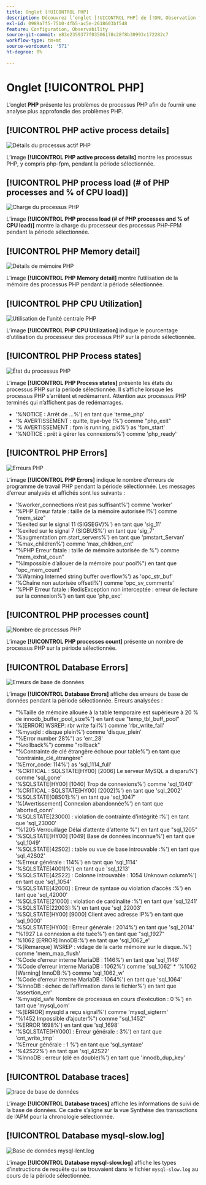 ```yaml
---
title: Onglet [!UICONTROL PHP]
description: Découvrez l’onglet [!UICONTROL PHP] de [!DNL Observation for Adobe Commerce].
exl-id: 0989a7f5-75b0-4fb5-ac5e-2618603bf548
feature: Configuration, Observability
source-git-commit: e83e2359377f03506178c28f8b30993c172282c7
workflow-type: tm+mt
source-wordcount: '571'
ht-degree: 0%

---
```


# Onglet [!UICONTROL PHP]

L’onglet **PHP** présente les problèmes de processus PHP afin de fournir une analyse plus approfondie des problèmes PHP.

## [!UICONTROL PHP active process details]

![Détails du processus actif PHP](../../assets/tools/php-active-process-details.jpg)

L’image **[!UICONTROL PHP active process details]** montre les processus PHP, y compris php-fpm, pendant la période sélectionnée.

## [!UICONTROL PHP process load (# of PHP processes and % of CPU load)]

![Charge du processus PHP](../../assets/tools/php-process-load.jpg)

L’image **[!UICONTROL PHP process load (# of PHP processes and % of CPU load)]** montre la charge du processeur des processus PHP-FPM pendant la période sélectionnée.

## [!UICONTROL PHP Memory detail]

![Détails de mémoire PHP](../../assets/tools/php-memory-detail.jpg)

L’image **[!UICONTROL PHP Memory detail]** montre l’utilisation de la mémoire des processus PHP pendant la période sélectionnée.

## [!UICONTROL PHP CPU Utilization]

![Utilisation de l’unité centrale PHP](../../assets/tools/php-cpu-utilization.jpg)

L’image **[!UICONTROL PHP CPU Utilization]** indique le pourcentage d’utilisation du processeur des processus PHP sur la période sélectionnée.

## [!UICONTROL PHP Process states]

![État du processus PHP](../../assets/tools/php-process-states-image-1.jpg)

L’image **[!UICONTROL PHP Process states]** présente les états du processus PHP sur la période sélectionnée. Il s’affiche lorsque les processus PHP s’arrêtent et redémarrent. Attention aux processus PHP terminés qui n’affichent pas de redémarrages.

* &#39;%NOTICE : Arrêt de ...%&#39;) en tant que &#39;terme_php&#39;
* &#39;% AVERTISSEMENT : quitte, bye-bye !%&#39;) comme &quot;php_exit&quot;
* &#39;% AVERTISSEMENT : fpm is running, pid%&#39;) as &#39;fpm_start&#39;
* &#39;%NOTICE : prêt à gérer les connexions%&#39;) comme &#39;php_ready&#39;

## [!UICONTROL PHP Errors]

![Erreurs PHP](../../assets/tools/php-errors-image-1.jpg)

L’image **[!UICONTROL PHP Errors]** indique le nombre d’erreurs de programme de travail PHP pendant la période sélectionnée. Les messages d’erreur analysés et affichés sont les suivants :

* &#39;%worker_connections n’est pas suffisant%&#39;) comme &#39;worker&#39;
* &#39;%PHP Erreur fatale : taille de la mémoire autorisée !%&#39;) comme &quot;mem_size&quot;
* &#39;%exited sur le signal 11 (SIGSEGV)%&#39;) en tant que &#39;sig_11&#39;
* &#39;%exited sur le signal 7 (SIGBUS%&#39;) en tant que &#39;sig_7&#39;
* &#39;%augmentation pm.start_servers%&#39;) en tant que &#39;pmstart_Servan&#39;
* &#39;%max_children%&#39;) comme &#39;max_children_cnt&#39;
* &quot;%PHP Erreur fatale : taille de mémoire autorisée de %&quot;) comme &quot;mem_exhst_coun&quot;
* &quot;%Impossible d’allouer de la mémoire pour pool%&quot;) en tant que &quot;opc_mem_count&quot;
* &#39;%Warning Interned string buffer overflow%&#39;) as &#39;opc_str_buf&#39;
* &#39;%Chaîne non autorisée offsetl%&#39;) comme &#39;opc_sv_comments&#39;
* &#39;%PHP Erreur fatale : RedisException non interceptée : erreur de lecture sur la connexion%&#39;) en tant que &#39;php_exc&#39;

## [!UICONTROL PHP processes count]

![Nombre de processus PHP](../../assets/tools/php-processes-count.jpg)

L’image **[!UICONTROL PHP processes count]** présente un nombre de processus PHP sur la période sélectionnée.

## [!UICONTROL Database Errors]

![Erreurs de base de données](../../assets/tools/php-tab-database-errors.jpg)

L’image **[!UICONTROL Database Errors]** affiche des erreurs de base de données pendant la période sélectionnée. Erreurs analysées :

* &quot;%Taille de mémoire allouée à la table temporaire est supérieure à 20 % de innodb_buffer_pool_size%&quot;) en tant que &quot;temp_tbl_buff_pool&quot;
* &#39;%\[ERROR\] WSREP: rbr write fail%&#39;) comme &#39;rbr_write_fail&#39;
* &#39;%mysqld : disque plein%&#39;) comme &#39;disque_plein&#39;
* &quot;%Error number 28%&quot;) as &#39;err_28&#39;
* &quot;%rollback%&quot;) comme &quot;rollback&quot;
* &quot;%Contrainte de clé étrangère échoue pour table%&quot;) en tant que &quot;contrainte_clé_étrangère&quot;
* &#39;%Error_code: 114%&#39;) as &#39;sql_1114_full&#39;
* &#39;%CRITICAL : SQLSTATE[HY00] [2006] Le serveur MySQL a disparu%&#39;) comme &#39;sql_gone&#39;
* &#39;%SQLSTATE[HY00] [1040] Trop de connexions%&#39;) comme &#39;sql_1040&#39;
* &#39;%CRITICAL : SQLSTATE[HY00] [2002]%&#39;) en tant que &#39;sql_2002&#39;
* &#39;%SQLSTATE[08S01]:%&#39;) en tant que &#39;sql_1047&#39;
* &#39;%[Avertissement] Connexion abandonnée%&#39;) en tant que &#39;aborted_conn&#39;
* &#39;%SQLSTATE[23000] : violation de contrainte d’intégrité :%&#39;) en tant que &#39;sql_23000&#39;
* &quot;%1205 Verrouillage Délai d’attente d’attente %&quot;) en tant que &quot;sql_1205&quot;
* &#39;%SQLSTATE[HY00] [1049] Base de données inconnue%&#39;) en tant que &#39;sql_1049&#39;
* &#39;%SQLSTATE[42S02] : table ou vue de base introuvable :%&#39;) en tant que &#39;sql_42S02&#39;
* &#39;%Erreur générale : 114%&#39;) en tant que &#39;sql_1114&#39;
* &#39;%SQLSTATE[4001]%&#39;) en tant que &#39;sql_1213&#39;
* &#39;%SQLSTATE[42S22] : Colonne introuvable : 1054 Unknown column%&#39;) en tant que &#39;sq1_1054&#39;
* &#39;%SQLSTATE[42000] : Erreur de syntaxe ou violation d’accès :%&#39;) en tant que &#39;sql_42000&#39;
* &#39;%SQLSTATE[21000] : violation de cardinalité :%&#39;) en tant que &#39;sql_1241&#39;
* &#39;%SQLSTATE[22003]:%&#39;) en tant que &#39;sql_22003&#39;
* &#39;%SQLSTATE[HY00] [9000] Client avec adresse IP%&#39;) en tant que &#39;sql_9000&#39;
* &#39;%SQLSTATE[HY00] : Erreur générale : 2014%&#39;) en tant que &#39;sql_2014&#39;
* &quot;%1927 La connexion a été tuée%&quot;) en tant que &quot;sql_1927&quot;
* &#39;%1062 \[ERROR\] InnoDB:%&#39;) en tant que &#39;sql_1062_e&#39;
* &#39;%[Remarque] WSREP : vidage de la carte mémoire sur le disque..%&#39;) comme &#39;mem_map_flush&#39;
* &#39;%Code d’erreur interne MariaDB : 1146%&#39;) en tant que &#39;sql_1146&#39;
* &#39;%Code d’erreur interne MariaDB : 1062%&#39;) comme &#39;sql_1062&#39; * &#39;%1062 [Warning] InnoDB:%&#39;) comme &#39;sql_1062_w&#39;
* &#39;%Code d’erreur interne MariaDB : 1064%&#39;) en tant que &#39;sql_1064&#39;
* &#39;%InnoDB : échec de l’affirmation dans le fichier%&#39;) en tant que &#39;assertion_err&#39;
* &#39;%mysqld_safe Nombre de processus en cours d’exécution : 0 %&#39;) en tant que &#39;mysql_oom&#39;
* &#39;%\[ERROR\] mysqld a reçu signal%&#39;) comme &#39;mysql_sigterm&#39;
* &quot;%1452 Impossible d’ajouter%&quot;) comme &quot;sql_1452&quot;
* &#39;%ERROR 1698%&#39;) en tant que &#39;sql_1698&#39;
* &#39;%SQLSTATE[HY000] : Erreur générale : 3%&#39;) en tant que &#39;cnt_write_tmp&#39;
* &#39;%Erreur générale : 1 %&#39;) en tant que &#39;sql_syntaxe&#39;
* &#39;%42S22%&#39;) en tant que &#39;sql_42S22&#39;
* &#39;%InnoDB : erreur (clé en double)%&#39;) en tant que &#39;innodb_dup_key&#39;

## [!UICONTROL Database traces]

![trace de base de données](../../assets/tools/php-tab-database-traces.jpg)

L’image **[!UICONTROL Database traces]** affiche les informations de suivi de la base de données. Ce cadre s’aligne sur la vue Synthèse des transactions de l’APM pour la chronologie sélectionnée.

## [!UICONTROL Database mysql-slow.log]

![ Base de données mysql-lent.log](../../assets/tools/php-tab-database-mysql-slow-log.jpg)

L’image **[!UICONTROL Database mysql-slow.log]** affiche les types d’instructions de requête qui se trouvaient dans le fichier `mysql-slow.log` au cours de la période sélectionnée.
